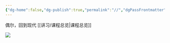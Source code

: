 ```yaml
---
{"dg-home":false,"dg-publish":true,"permalink":"//","dgPassFrontmatter":true}
---
```



偶尔，回到现代
[[讲习/课程总览\|课程总览]]

![](https://pic.imgdb.cn/item/65cdca4d9f345e8d030913ac.png)